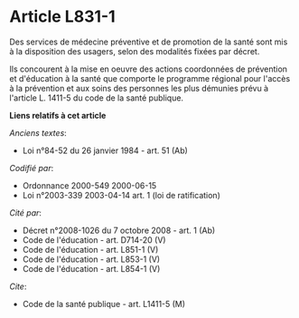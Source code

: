 # Article L831-1

Des services de médecine préventive et de promotion de la santé sont mis à la disposition des usagers, selon des modalités
fixées par décret.

Ils concourent à la mise en oeuvre des actions coordonnées de prévention et d'éducation à la santé que comporte le programme
régional pour l'accès à la prévention et aux soins des personnes les plus démunies prévu à l'article L. 1411-5 du code de la
santé publique.

**Liens relatifs à cet article**

_Anciens textes_:

  - Loi n°84-52 du 26 janvier 1984 - art. 51 (Ab)

_Codifié par_:

  - Ordonnance 2000-549 2000-06-15
  - Loi n°2003-339 2003-04-14 art. 1 (loi de ratification)

_Cité par_:

  - Décret n°2008-1026 du 7 octobre 2008 - art. 1 (Ab)
  - Code de l'éducation - art. D714-20 (V)
  - Code de l'éducation - art. L851-1 (V)
  - Code de l'éducation - art. L853-1 (V)
  - Code de l'éducation - art. L854-1 (V)

_Cite_:

  - Code de la santé publique - art. L1411-5 (M)
